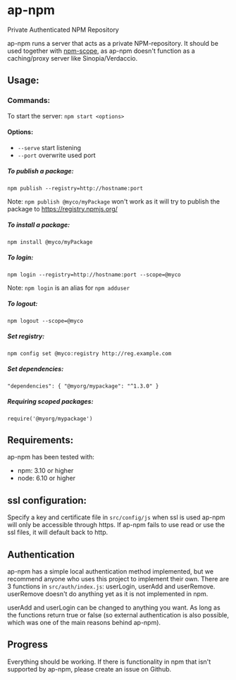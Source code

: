 # ap-npm
Private Authenticated NPM Repository

ap-npm runs a server that acts as a private NPM-repository. 
It should be used together with [npm-scope](https://docs.npmjs.com/misc/scope), 
as ap-npm doesn't function as a caching/proxy server like Sinopia/Verdaccio. 

## Usage:
### Commands:
To start the server: `npm start <options>`

#### Options:
- `--serve` start listening
- `--port` overwrite used port

##### To publish a package:
`npm publish --registry=http://hostname:port`

Note: `npm publish @myco/myPackage` won't work as 
it will try to publish the package to https://registry.npmjs.org/
##### To install a package:
`npm install @myco/myPackage`
##### To login:
`npm login --registry=http://hostname:port --scope=@myco`

Note: `npm login` is an alias for `npm adduser`
##### To logout:
`npm logout --scope=@myco`
##### Set registry:
`npm config set @myco:registry http://reg.example.com`
##### Set dependencies:
`"dependencies": {
   "@myorg/mypackage": "^1.3.0"
 }`
##### Requiring scoped packages:
`require('@myorg/mypackage')`

## Requirements:
ap-npm has been tested with:
- npm: 3.10 or higher
- node: 6.10 or higher

## ssl configuration:
Specify a key and certificate file in `src/config/js` when ssl 
is used ap-npm will only be accessible through https.
If ap-npm fails to use read or use the ssl files, it 
will default back to http.

## Authentication
ap-npm has a simple local authentication method implemented, 
but we recommend anyone who uses this project to implement their own. 
There are 3 functions in `src/auth/index.js`: userLogin, userAdd and userRemove. 
userRemove doesn't do anything yet as it is not implemented in npm.

userAdd and userLogin can be changed to anything you want. 
As long as the functions return true or false (so external 
authentication is also possible, 
which was one of the main reasons behind ap-npm).

## Progress
Everything should be working. If there is functionality in npm that isn't 
supported by ap-npm, please create an issue on Github.
